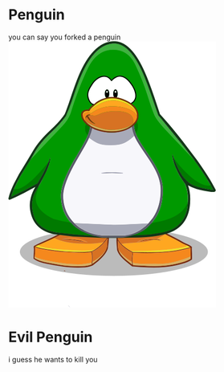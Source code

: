 # Penguin
you can say you forked a penguin
![imagen](https://raw.githubusercontent.com/spacewd69/Penguin/d6f768904e9eafb351c3d74012befcf17a1102e2/Green.svg)
# Evil Penguin
i guess he wants to kill you

